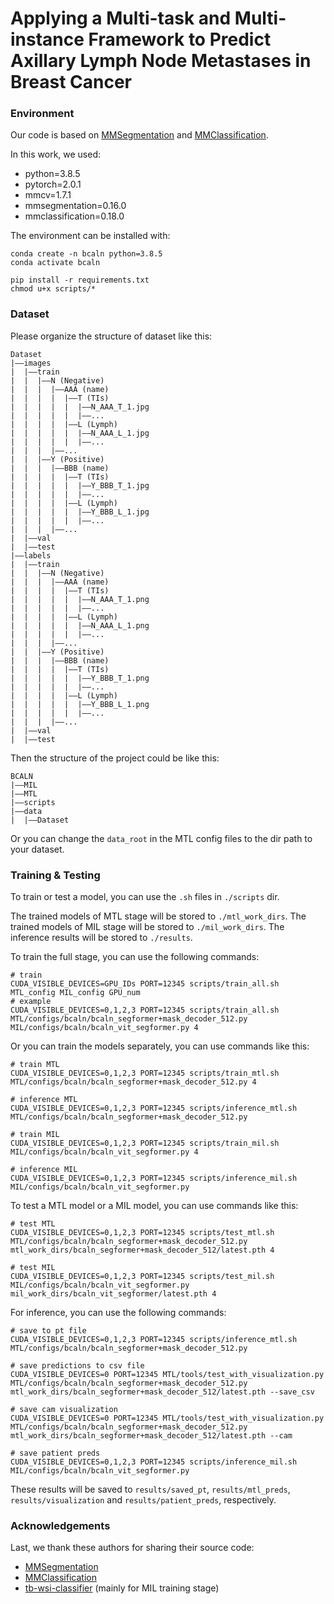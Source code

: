 # Applying a Multi-task and Multi-instance Framework to Predict Axillary Lymph Node Metastases in Breast Cancer

### Environment
Our code is based on [MMSegmentation](https://github.com/open-mmlab/mmsegmentation) and [MMClassification](https://github.com/open-mmlab/mmpretrain).

In this work, we used:
- python=3.8.5
- pytorch=2.0.1
- mmcv=1.7.1
- mmsegmentation=0.16.0
- mmclassification=0.18.0

The environment can be installed with:
```
conda create -n bcaln python=3.8.5
conda activate bcaln

pip install -r requirements.txt
chmod u+x scripts/*
```

### Dataset
Please organize the structure of dataset like this:
```
Dataset
|——images
|  |——train
|  |  |——N (Negative)
|  |  |  |——AAA (name)
|  |  |  |  |——T (TIs)
|  |  |  |  |  |——N_AAA_T_1.jpg
|  |  |  |  |  |——...
|  |  |  |  |——L (Lymph)
|  |  |  |  |  |——N_AAA_L_1.jpg
|  |  |  |  |  |——...
|  |  |  |——...
|  |  |——Y (Positive)
|  |  |  |——BBB (name)
|  |  |  |  |——T (TIs)
|  |  |  |  |  |——Y_BBB_T_1.jpg
|  |  |  |  |  |——...
|  |  |  |  |——L (Lymph)
|  |  |  |  |  |——Y_BBB_L_1.jpg
|  |  |  |  |  |——...
|  |  |  |——...
|  |——val
|  |——test
|——labels
|  |——train
|  |  |——N (Negative)
|  |  |  |——AAA (name)
|  |  |  |  |——T (TIs)
|  |  |  |  |  |——N_AAA_T_1.png
|  |  |  |  |  |——...
|  |  |  |  |——L (Lymph)
|  |  |  |  |  |——N_AAA_L_1.png
|  |  |  |  |  |——...
|  |  |  |——...
|  |  |——Y (Positive)
|  |  |  |——BBB (name)
|  |  |  |  |——T (TIs)
|  |  |  |  |  |——Y_BBB_T_1.png
|  |  |  |  |  |——...
|  |  |  |  |——L (Lymph)
|  |  |  |  |  |——Y_BBB_L_1.png
|  |  |  |  |  |——...
|  |  |  |——...
|  |——val
|  |——test
```

Then the structure of the project could be like this:
```
BCALN
|——MIL
|——MTL
|——scripts
|——data
|  |——Dataset
```
Or you can change the `data_root` in the MTL config files to the dir path to your dataset.

### Training & Testing
To train or test a model, you can use the `.sh` files in `./scripts` dir. 

The trained models of MTL stage will be stored to `./mtl_work_dirs`. The trained models of MIL stage will be stored to `./mil_work_dirs`. The inference results will be stored to `./results`.

To train the full stage, you can use the following commands:
```
# train
CUDA_VISIBLE_DEVICES=GPU_IDs PORT=12345 scripts/train_all.sh MTL_config MIL_config GPU_num 
# example
CUDA_VISIBLE_DEVICES=0,1,2,3 PORT=12345 scripts/train_all.sh MTL/configs/bcaln/bcaln_segformer+mask_decoder_512.py MIL/configs/bcaln/bcaln_vit_segformer.py 4
```

Or you can train the models separately, you can use commands like this:
```
# train MTL
CUDA_VISIBLE_DEVICES=0,1,2,3 PORT=12345 scripts/train_mtl.sh MTL/configs/bcaln/bcaln_segformer+mask_decoder_512.py 4

# inference MTL
CUDA_VISIBLE_DEVICES=0,1,2,3 PORT=12345 scripts/inference_mtl.sh MTL/configs/bcaln/bcaln_segformer+mask_decoder_512.py

# train MIL
CUDA_VISIBLE_DEVICES=0,1,2,3 PORT=12345 scripts/train_mil.sh MIL/configs/bcaln/bcaln_vit_segformer.py 4

# inference MIL
CUDA_VISIBLE_DEVICES=0,1,2,3 PORT=12345 scripts/inference_mil.sh MIL/configs/bcaln/bcaln_vit_segformer.py
```

To test a MTL model or a MIL model, you can use commands like this:
```
# test MTL
CUDA_VISIBLE_DEVICES=0,1,2,3 PORT=12345 scripts/test_mtl.sh MTL/configs/bcaln/bcaln_segformer+mask_decoder_512.py mtl_work_dirs/bcaln_segformer+mask_decoder_512/latest.pth 4

# test MIL
CUDA_VISIBLE_DEVICES=0,1,2,3 PORT=12345 scripts/test_mil.sh MIL/configs/bcaln/bcaln_vit_segformer.py mil_work_dirs/bcaln_vit_segformer/latest.pth 4
```

For inference, you can use the following commands:
```
# save to pt file
CUDA_VISIBLE_DEVICES=0,1,2,3 PORT=12345 scripts/inference_mtl.sh MTL/configs/bcaln/bcaln_segformer+mask_decoder_512.py

# save predictions to csv file
CUDA_VISIBLE_DEVICES=0 PORT=12345 MTL/tools/test_with_visualization.py MTL/configs/bcaln/bcaln_segformer+mask_decoder_512.py mtl_work_dirs/bcaln_segformer+mask_decoder_512/latest.pth --save_csv

# save cam visualization
CUDA_VISIBLE_DEVICES=0 PORT=12345 MTL/tools/test_with_visualization.py MTL/configs/bcaln/bcaln_segformer+mask_decoder_512.py mtl_work_dirs/bcaln_segformer+mask_decoder_512/latest.pth --cam

# save patient preds
CUDA_VISIBLE_DEVICES=0,1,2,3 PORT=12345 scripts/inference_mil.sh MIL/configs/bcaln/bcaln_vit_segformer.py
```
These results will be saved to `results/saved_pt`, `results/mtl_preds`, `results/visualization` and `results/patient_preds`, respectively.

### Acknowledgements
Last, we thank these authors for sharing their source code:
- [MMSegmentation](https://github.com/open-mmlab/mmsegmentation)
- [MMClassification](https://github.com/open-mmlab/mmpretrain)
- [tb-wsi-classifier](https://github.com/CVIU-CSU/icassp2023_tb-wsi-classifier) (mainly for MIL training stage)
